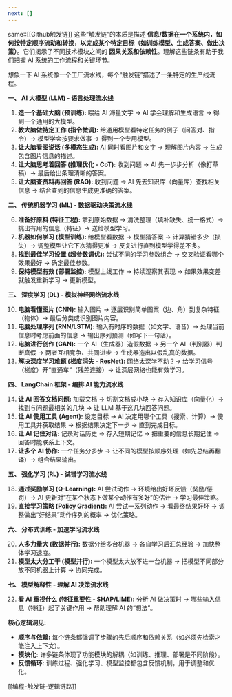 ```yaml
---
next: []
---
```

same::[[Github触发链]]
这些“触发链”的本质是描述 **信息/数据在一个系统内，如何按特定顺序流动和转换，以完成某个特定目标（如训练模型、生成答案、做出决策）**。它们揭示了不同技术模块之间的 **因果关系和依赖性**。理解这些链条有助于我们把握 AI 系统的工作流程和关键环节。

想象一下 AI 系统像一个工厂流水线，每个“触发链”描述了一条特定的生产线流程。

**一、 AI 大模型 (LLM) - 语言处理流水线**

1.  **造一个基础大脑 (预训练):** 喂给 AI 海量文字 -> AI 学会理解和生成语言 -> 得到一个通用的大模型。
2.  **教大脑做特定工作 (指令微调):** 给通用模型看特定任务的例子（问答对、指令）-> 模型学会按要求做事 -> 得到一个专用模型。
3.  **让大脑看图说话 (多模态生成):** AI 同时看图片和文字 -> 理解图片内容 -> 生成包含图片信息的描述。
4.  **让大脑思考着回答 (推理优化 - CoT):** 收到问题 -> AI 先一步步分析（像打草稿）-> 最后给出条理清晰的答案。
5.  **让大脑查资料再回答 (RAG):** 收到问题 -> AI 先去知识库（向量库）查找相关信息 -> 结合查到的信息生成更准确的答案。

**二、 传统机器学习 (ML) - 数据驱动决策流水线**

6.  **准备好原料 (特征工程):** 拿到原始数据 -> 清洗整理（填补缺失、统一格式）-> 挑出有用的信息（特征）-> 送给模型学习。
7.  **机器如何学习 (模型训练):** 给模型看数据 -> 模型猜答案 -> 计算猜错多少（损失）-> 调整模型让它下次猜得更准 -> 反复进行直到模型学得差不多。
8.  **找到最佳学习设置 (超参数调优):** 尝试不同的学习参数组合 -> 交叉验证看哪个效果最好 -> 确定最佳参数。
9.  **保持模型有效 (部署监控):** 模型上线工作 -> 持续观察其表现 -> 如果效果变差就触发重新学习 -> 更新模型。

**三、 深度学习 (DL) - 模拟神经网络流水线**

10. **电脑看懂图片 (CNN):** 输入图片 -> 逐层识别简单图案（边、角）到复杂特征（物体）-> 最后分类或识别图片内容。
11. **电脑处理序列 (RNN/LSTM):** 输入有时序的数据（如文字、语音）-> 处理当前信息时考虑前面的信息 -> 输出序列预测（如写下一句话）。
12. **电脑进行创作 (GAN):** 一个 AI（生成器）造假数据 -> 另一个 AI（判别器）判断真假 -> 两者互相竞争、共同进步 -> 生成器造出以假乱真的数据。
13. **解决深度学习难题 (梯度消失 - ResNet):** 网络太深学不动？-> 给学习信号（梯度）开“直通车”（残差连接）-> 让深层网络也能有效学习。

**四、 LangChain 框架 - 编排 AI 能力流水线**

14. **让 AI 回答文档问题:** 加载文档 -> 切割文档成小块 -> 存入知识库（向量化）-> 找到与问题最相关的几块 -> 让 LLM 基于这几块回答问题。
15. **让 AI 使用工具 (Agent):** 设定目标 -> AI 决定用哪个工具（搜索、计算）-> 使用工具并获取结果 -> 根据结果决定下一步 -> 直到完成目标。
16. **让 AI 记住对话:** 记录对话历史 -> 存入短期记忆 -> 把重要的信息长期记住 -> 回答时能联系上下文。
17. **让多个 AI 协作:** 一个任务分多步 -> 让不同的模型按顺序处理（如先总结再翻译）-> 组合结果输出。

**五、 强化学习 (RL) - 试错学习流水线**

18. **通过奖励学习 (Q-Learning):** AI 尝试动作 -> 环境给出好坏反馈（奖励/惩罚）-> AI 更新对“在某个状态下做某个动作有多好”的估计 -> 学习最佳策略。
19. **直接学习策略 (Policy Gradient):** AI 尝试一系列动作 -> 看最终结果好坏 -> 调整做出“好结果”动作序列的概率 -> 优化策略。

**六、 分布式训练 - 加速学习流水线**

20. **人多力量大 (数据并行):** 数据分给多台机器 -> 各自学习后汇总经验 -> 加快整体学习速度。
21. **模型太大分工干 (模型并行):** 一个模型太大放不进一台机器 -> 把模型不同部分放不同机器上计算 -> 协同完成。

**七、 模型解释性 - 理解 AI 决策流水线**

22. **看 AI 重视什么 (特征重要性 - SHAP/LIME):** 分析 AI 做决策时 -> 哪些输入信息（特征）起了关键作用 -> 帮助理解 AI 的“想法”。

**核心逻辑洞见:**

*   **顺序与依赖:** 每个链条都强调了步骤的先后顺序和依赖关系（如必须先检索才能注入上下文）。
*   **模块化:** 许多链条体现了功能模块的解耦（如训练、推理、部署是不同阶段）。
*   **反馈循环:** 训练过程、强化学习、模型监控都包含反馈机制，用于调整和优化。


[[编程-触发链-逻辑链路]]